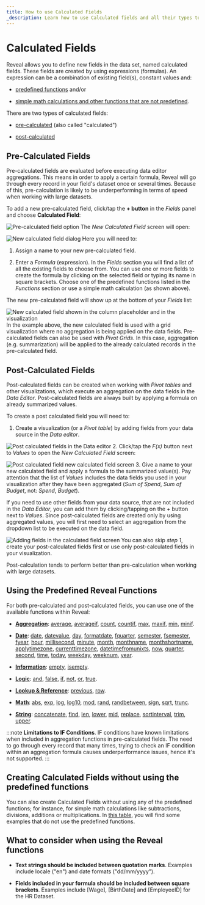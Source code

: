 ```yaml
---
title: How to use Calculated Fields
_description: Learn how to use Calculated fields and all their types to create a more precise data visualization.
---
```


# Calculated Fields

Reveal allows you to define new fields in the data set, named calculated
fields. These fields are created by using expressions (formulas). An
expression can be a combination of existing field(s), constant values
and:

  - [predefined functions](#using-the-predefined-analytics-functions) and/or

  - [simple math calculations and other functions that are not predefined](#creating-calculated-fields-without-using-the-predefined-functions).

There are two types of calculated fields:

  - [pre-calculated](#pre-calculated-fields) (also called "calculated")

  - [post-calculated](#post-calculated-fields)

<a name='precalculated-fields'></a>
## Pre-Calculated Fields

Pre-calculated fields are evaluated before executing data editor
aggregations. This means in order to apply a certain formula, Reveal will go through every record in your field's dataset once or several times. Because of this, pre-calculation is likely to be underperforming in terms of speed when working with large datasets.

To add a new pre-calculated field, click/tap the **+ button** in the
*Fields* panel and choose **Calculated Field**:

![Pre-calculated field option](images/calculated-field-option.png)
The *New Calculated Field* screen will open:

![New calculated field dialog](images/new-calculated-field-dialog.png)
Here you will need to:

1.  Assign a name to your new pre-calculated field.

2.  Enter a *Formula* (expression). In the *Fields* section you will
    find a list of all the existing fields to choose from. You can use
    one or more fields to create the formula by clicking on the selected
    field or typing its name in square brackets. Choose one of the
    predefined functions listed in the *Functions* section or use a
    simple math calculation (as shown above).

The new pre-calculated field will show up at the bottom of your *Fields*
list:

![New calculated field shown in the column placeholder and in the visualization](images/new-calculated-field-visualization-example.png)
In the example above, the new calculated field is used with a grid
visualization where no aggregation is being applied on the data fields.
Pre-calculated fields can also be used with *Pivot Grids*. In this case,
aggregation (e.g. summarization) will be applied to the already
calculated records in the pre-calculated field.

<a name='postcalculated-fields'></a>
## Post-Calculated Fields

Post-calculated fields can be created when working with *Pivot tables*
and other visualizations, which execute an aggregation on the data
fields in the *Data Editor*. Post-calculated fields are always built by
applying a formula on already summarized values.

To create a post calculated field you will need to:

1.  Create a visualization (or a *Pivot table*) by adding fields from
    your data source in the *Data editor*.

  ![Post calculated fields in the Data editor](images/post-calculated-field-example.png)
2.  Click/tap the *F(x)* button next to *Values* to open the *New
    Calculated Field* screen:

  ![Post calculated field new calculated field screen](images/post-calculated-field-new-calculated-field-dialog.png)
3.  Give a name to your new calculated field and apply a formula to the
    summarized value(s). Pay attention that the list of *Values*
    includes the data fields you used in your visualization after they
    have been aggregated (*Sum of Spend*, *Sum of Budget*, not: *Spend*,
    *Budget*).

If you need to use other fields from your data source, that are not
included in the *Data Editor*, you can add them by clicking/tapping on
the *+* button next to *Values*. Since post-calculated fields are
created only by using aggregated values, you will first need to select
an aggregation from the dropdown list to be executed on the data field.

![Adding fields in the calculated field screen](images/post-calculated-field-new-calculated-field-dialog-adding-fields.png)
You can also skip *step 1*, create your post-calculated fields first or
use only post-calculated fields in your visualization.

Post-calculation tends to perform better than pre-calculation when
working with large datasets.

<a name='predefined-functions'></a>
## Using the Predefined Reveal Functions

For both pre-calculated and post-calculated fields, you can use one of
the available functions within Reveal:

  - [**Aggregation**](aggregation):
    [average](aggregation.md#average),
    [averageif](aggregation.md#averageif),
    [count](aggregation.md#count),
    [countif](aggregation.md#countif),
    [max](aggregation.md#max),
    [maxif](aggregation.md#maxif),
    [min](aggregation.md#min),
    [minif](aggregation.md#minif).

  - [**Date**](date):
    [date](date.md#date),
    [datevalue](date.md#datevalue),
    [day](date.md#day),
    [formatdate](date.md#formatdate),
    [fquarter](date.md#fquarter),
    [semester](date.md#semester),
    [fsemester](date.md#fsemester),
    [fyear](date.md#fyear),
    [hour](date.md#hour),
    [millisecond](date.md#millisecond),
    [minute](date.md#minute),
    [month](date.md#month),
    [monthname](date.md#monthname),
    [monthshortname](date.md#monthshortname),
    [applytimezone](date.md#applytimezone),
    [currenttimezone](date.md#currenttimezone),
    [datetimefromunixts](date.md#datetimefromunixts),
    [now](date.md#now),
    [quarter](date.md#quarter),
    [second](date.md#second),
    [time](date.md#date-time),
    [today](date.md#today),
    [weekday](date.md#weekday),
    [weeknum](date.md#weeknum),
    [year](date.md#year).

  - [**Information**](information):
    [empty](information.md#empty),
    [isempty](information.md#isempty).

  - [**Logic**](logic):
    [and](logic.md#and),
    [false](logic.md#false),
    [if](logic.md#if),
    [not](logic.md#not),
    [or](logic.md#or),
    [true](logic.md#true).

  - [**Lookup & Reference**](lookup-reference):
    [previous](lookup-reference.md#previous),
    [row](lookup-reference.md#row).

  - [**Math**](math):
    [abs](math.md#abs),
    [exp](math.md#exp),
    [log](math.md#log),
    [log10](math.md#log10),
    [mod](math.md#mod),
    [rand](math.md#rand),
    [randbetween](math.md#randbetween),
    [sign](math.md#sign),
    [sqrt](math.md#sqrt),
    [trunc](math.md#trunc).

  - [**String**](string):
    [concatenate](string.md#concatenate),
    [find](string.md#find),
    [len](string.md#len),
    [lower](string.md#lower),
    [mid](string.md#mid),
    [replace](string.md#replace),
    [sortinterval](string.md#sortinterval),
    [trim](string.md#trim),
    [upper](string.md#upper).

:::note
**Limitations to IF Conditions**. IF conditions have known limitations when included in aggregation functions in pre-calculated fields. The need to go through every record that many times, trying to check an IF condition within an aggregation formula causes underperformance issues, hence it's not supported.
:::
<a name='without-predefined-functions'></a>
## Creating Calculated Fields without using the predefined functions

You can also create Calculated Fields without using any of the
predefined functions; for instance, for simple math calculations like
subtractions, divisions, additions or multiplications. In [this table](samples), you will find some examples that do
not use the predefined functions.

## What to consider when using the Reveal functions

  - **Text strings should be included between quotation marks**.
    Examples include locale ("en") and date formats ("dd/mm/yyyy").

  - **Fields included in your formula should be included between square brackets**. Examples include [Wage], [BirthDate] and [EmployeeID] for the HR Dataset.
